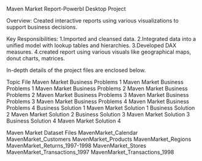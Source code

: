 Maven Market Report-PowerbI Desktop Project

Overview: Created interactive reports using various visualizations to support business decisions.

Key Responsibilities: 1.Imported and cleansed data. 2.Integrated data into a unified model with lookup tables and hierarchies. 3.Developed DAX measures. 4.created report using various visuals like geographical maps, donut charts, matrices.

In-depth details of the project files are enclosed below.

Topic File Maven Market Business Problems 1 Maven Market Business Problems 1 Maven Market Business Problems 2 Maven Market Business Problems 2 Maven Market Business Problems 3 Maven Market Business Problems 3 Maven Market Business Problems 4 Maven Market Business Problems 4 Business Solution 1 Maven Market Solution 1 Business Solution 2 Maven Market Solution 2 Business Solution 3 Maven Market Solution 3 Business Solution 4 Maven Market Solution 4

Maven Market Dataset Files MavenMarket_Calendar MavenMarket_Customers MavenMarket_Products MavenMarket_Regions MavenMarket_Returns_1997-1998 MavenMarket_Stores MavenMarket_Transactions_1997 MavenMarket_Transactions_1998
